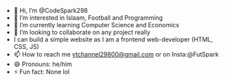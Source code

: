 - 👋 Hi, I’m @CodeSpark298
- 👀 I’m interested in Islaam, Football and Programming
- 🌱 I’m currently learning Computer Science and Economics
- 💞️ I’m looking to collaborate on any project really
- I can build a simple website as I am a frontend web-developer (HTML, CSS, JS)
- 📫 How to reach me ytchannel29800@gmail.com or on Insta:@FutSpark
- 😄 Pronouns: he/him
- ⚡ Fun fact: None lol

<!---
CodeSpark298/CodeSpark298 is a ✨ special ✨ repository because its `README.md` (this file) appears on your GitHub profile.
You can click the Preview link to take a look at your changes.
--->
